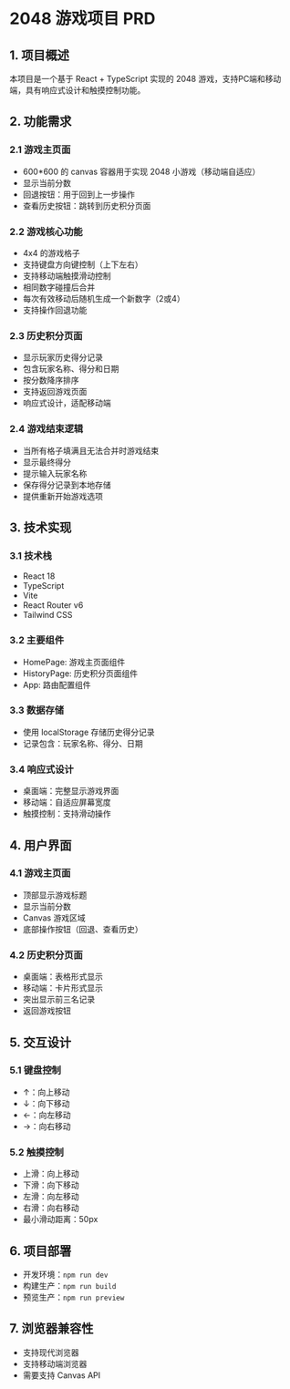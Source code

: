 # 2048 游戏项目 PRD

## 1. 项目概述

本项目是一个基于 React + TypeScript 实现的 2048 游戏，支持PC端和移动端，具有响应式设计和触摸控制功能。

## 2. 功能需求

### 2.1 游戏主页面
- 600*600 的 canvas 容器用于实现 2048 小游戏（移动端自适应）
- 显示当前分数
- 回退按钮：用于回到上一步操作
- 查看历史按钮：跳转到历史积分页面

### 2.2 游戏核心功能
- 4x4 的游戏格子
- 支持键盘方向键控制（上下左右）
- 支持移动端触摸滑动控制
- 相同数字碰撞后合并
- 每次有效移动后随机生成一个新数字（2或4）
- 支持操作回退功能

### 2.3 历史积分页面
- 显示玩家历史得分记录
- 包含玩家名称、得分和日期
- 按分数降序排序
- 支持返回游戏页面
- 响应式设计，适配移动端

### 2.4 游戏结束逻辑
- 当所有格子填满且无法合并时游戏结束
- 显示最终得分
- 提示输入玩家名称
- 保存得分记录到本地存储
- 提供重新开始游戏选项

## 3. 技术实现

### 3.1 技术栈
- React 18
- TypeScript
- Vite
- React Router v6
- Tailwind CSS

### 3.2 主要组件
- HomePage: 游戏主页面组件
- HistoryPage: 历史积分页面组件
- App: 路由配置组件

### 3.3 数据存储
- 使用 localStorage 存储历史得分记录
- 记录包含：玩家名称、得分、日期

### 3.4 响应式设计
- 桌面端：完整显示游戏界面
- 移动端：自适应屏幕宽度
- 触摸控制：支持滑动操作

## 4. 用户界面

### 4.1 游戏主页面
- 顶部显示游戏标题
- 显示当前分数
- Canvas 游戏区域
- 底部操作按钮（回退、查看历史）

### 4.2 历史积分页面
- 桌面端：表格形式显示
- 移动端：卡片形式显示
- 突出显示前三名记录
- 返回游戏按钮

## 5. 交互设计

### 5.1 键盘控制
- ↑：向上移动
- ↓：向下移动
- ←：向左移动
- →：向右移动

### 5.2 触摸控制
- 上滑：向上移动
- 下滑：向下移动
- 左滑：向左移动
- 右滑：向右移动
- 最小滑动距离：50px

## 6. 项目部署
- 开发环境：`npm run dev`
- 构建生产：`npm run build`
- 预览生产：`npm run preview`

## 7. 浏览器兼容性
- 支持现代浏览器
- 支持移动端浏览器
- 需要支持 Canvas API 